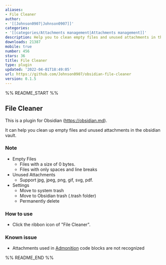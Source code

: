 ```yaml
---
aliases:
- File Cleaner
author:
- '[[Johnson0907|Johnson0907]]'
categories:
- '[[categories/Attachments management|Attachments management]]'
description: Help you to clean empty files and unused attachments in the vault.
downloads: 21387
mobile: true
number: 456
stars: 36
title: File Cleaner
type: plugin
updated: '2022-04-01T18:49:05'
url: https://github.com/Johnson0907/obsidian-file-cleaner
version: 0.1.5
---
```


%% README_START %%

## File Cleaner

This is a plugin for Obsidian (https://obsidian.md).

It can help you clean up empty files and unused attachments in the obsidian vault.

### Note
-   Empty Files
    -   Files with a size of 0 bytes.
    -   Files with only spaces and line breaks
-   Unused Attachments
    -   Support jpg, jpeg, png, gif, svg, pdf.
-   Settings
    -   Move to system trash
    -   Move to Obsidian trash (.trash folder)
    -   Permanently delete

### How to use

-   Click the ribbon icon of "File Cleaner".

### Known issue

-   Attachments used in [Admonition](https://github.com/valentine195/obsidian-admonition) code blocks are not recognized


%% README_END %%